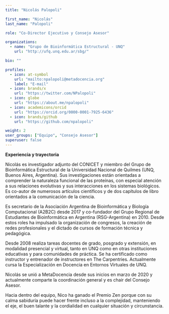 ```yaml
---
title: "Nicolás Palopoli"

first_name: "Nicolás"
last_name: "Palopoli"

role: "Co-Director Ejecutivo y Consejo Asesor"

organizations:
  - name: "Grupo de Bioinformática Estructural - UNQ"
    url: "http://ufq.unq.edu.ar/sbg/"

bio: ""

profiles:
  - icon: at-symbol
    url: "mailto:npalopoli@metadocencia.org"
    label: "E-mail"
  - icon: brands/x
    url: "https://twitter.com/NPalopoli"
  - icon: globe
    url: "https://about.me/npalopoli"
  - icon: academicons/orcid
    url: "https://orcid.org/0000-0001-7925-6436"
  - icon: brands/github
    url: "https://github.com/npalopoli"

weight: 2
user_groups: ["Equipo", "Consejo Asesor"]
superuser: false
---
```

**Experiencia y trayectoria**

Nicolás es investigador adjunto del CONICET y miembro del Grupo de Bioinformática Estructural de la Universidad Nacional de Quilmes (UNQ, Buenos Aires, Argentina). Sus investigaciones están orientadas a comprender la naturaleza funcional de las proteínas, con especial atención a sus relaciones evolutivas y sus interacciones en los sistemas biológicos. Es co-autor de numerosos artículos científicos y de dos capítulos de libro orientados a la comunicación de la ciencia.

Es secretario de la Asociación Argentina de Bioinformática y Biología Computacional (A2B2C) desde 2017 y co-fundador del Grupo Regional de Estudiantes de Bioinformática en Argentina (RSG-Argentina) en 2010. Desde estos roles ha impulsado la organización de congresos, la creación de redes profesionales y el dictado de cursos de formación técnica y pedagógica.

Desde 2008 realiza tareas docentes de grado, posgrado y extensión, en modalidad presencial y virtual, tanto en UNQ como en otras instituciones educativas y para comunidades de práctica. Se ha certificado como instructor y entrenador de instructores en The Carpentries. Actualmente cursa la Especialización en Docencia en Entornos Virtuales de UNQ.

Nicolás se unió a MetaDocencia desde sus inicios en marzo de 2020 y actualmente comparte la coordinación general y es chair del Consejo Asesor.

Hacia dentro del equipo, Nico ha ganado el Premio Zen porque con su calma sabiduría puede hacer frente incluso a la complejidad, manteniendo el eje, el buen talante y la cordialidad en cualquier situación y circunstancia. 
